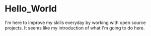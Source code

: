 # Hello_World
I'm here to improve my skills everyday by working with open source projects.
It seems like my introduction of what I'm going to do here.
